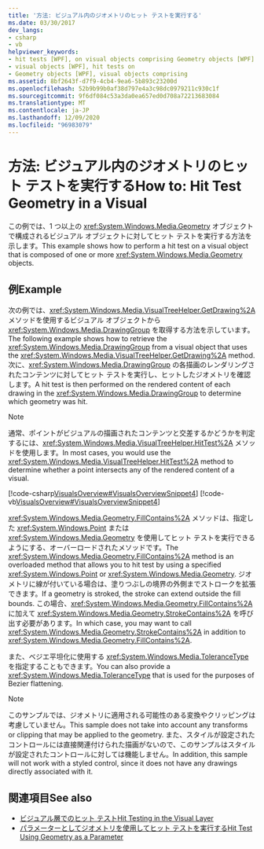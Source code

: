 ```yaml
---
title: '方法: ビジュアル内のジオメトリのヒット テストを実行する'
ms.date: 03/30/2017
dev_langs:
- csharp
- vb
helpviewer_keywords:
- hit tests [WPF], on visual objects comprising Geometry objects [WPF]
- visual objects [WPF], hit tests on
- Geometry objects [WPF], visual objects comprising
ms.assetid: 8bf2643f-d7f9-4cb4-9ea6-5b893c23200d
ms.openlocfilehash: 52b9b99b0af38d797e4a3c98dc0979211c930c1f
ms.sourcegitcommit: 9f6df084c53a3da0ea657ed0d708a72213683084
ms.translationtype: MT
ms.contentlocale: ja-JP
ms.lasthandoff: 12/09/2020
ms.locfileid: "96983079"
---
```

# <a name="how-to-hit-test-geometry-in-a-visual"></a><span data-ttu-id="b5b1c-102">方法: ビジュアル内のジオメトリのヒット テストを実行する</span><span class="sxs-lookup"><span data-stu-id="b5b1c-102">How to: Hit Test Geometry in a Visual</span></span>
<span data-ttu-id="b5b1c-103">この例では、1 つ以上の <xref:System.Windows.Media.Geometry> オブジェクトで構成されるビジュアル オブジェクトに対してヒット テストを実行する方法を示します。</span><span class="sxs-lookup"><span data-stu-id="b5b1c-103">This example shows how to perform a hit test on a visual object that is composed of one or more <xref:System.Windows.Media.Geometry> objects.</span></span>  
  
## <a name="example"></a><span data-ttu-id="b5b1c-104">例</span><span class="sxs-lookup"><span data-stu-id="b5b1c-104">Example</span></span>  
 <span data-ttu-id="b5b1c-105">次の例では、<xref:System.Windows.Media.VisualTreeHelper.GetDrawing%2A> メソッドを使用するビジュアル オブジェクトから <xref:System.Windows.Media.DrawingGroup> を取得する方法を示しています。</span><span class="sxs-lookup"><span data-stu-id="b5b1c-105">The following example shows how to retrieve the <xref:System.Windows.Media.DrawingGroup> from a visual object that uses the <xref:System.Windows.Media.VisualTreeHelper.GetDrawing%2A> method.</span></span> <span data-ttu-id="b5b1c-106">次に、<xref:System.Windows.Media.DrawingGroup> の各描画のレンダリングされたコンテンツに対してヒット テストを実行し、ヒットしたジオメトリを確認します。</span><span class="sxs-lookup"><span data-stu-id="b5b1c-106">A hit test is then performed on the rendered content of each drawing in the <xref:System.Windows.Media.DrawingGroup> to determine which geometry was hit.</span></span>  
  
> [!NOTE]
> <span data-ttu-id="b5b1c-107">通常、ポイントがビジュアルの描画されたコンテンツと交差するかどうかを判定するには、<xref:System.Windows.Media.VisualTreeHelper.HitTest%2A> メソッドを使用します。</span><span class="sxs-lookup"><span data-stu-id="b5b1c-107">In most cases, you would use the <xref:System.Windows.Media.VisualTreeHelper.HitTest%2A> method to determine whether a point intersects any of the rendered content of a visual.</span></span>  
  
 [!code-csharp[VisualsOverview#VisualsOverviewSnippet4](~/samples/snippets/csharp/VS_Snippets_Wpf/VisualsOverview/CSharp/Window1.xaml.cs#visualsoverviewsnippet4)]
 [!code-vb[VisualsOverview#VisualsOverviewSnippet4](~/samples/snippets/visualbasic/VS_Snippets_Wpf/VisualsOverview/visualbasic/window1.xaml.vb#visualsoverviewsnippet4)]  
  
 <span data-ttu-id="b5b1c-108"><xref:System.Windows.Media.Geometry.FillContains%2A> メソッドは、指定した <xref:System.Windows.Point> または <xref:System.Windows.Media.Geometry> を使用してヒット テストを実行できるようにする、オーバーロードされたメソッドです。</span><span class="sxs-lookup"><span data-stu-id="b5b1c-108">The <xref:System.Windows.Media.Geometry.FillContains%2A> method is an overloaded method that allows you to hit test by using a specified <xref:System.Windows.Point> or <xref:System.Windows.Media.Geometry>.</span></span> <span data-ttu-id="b5b1c-109">ジオメトリに線が付いている場合は、塗りつぶしの境界の外側までストロークを拡張できます。</span><span class="sxs-lookup"><span data-stu-id="b5b1c-109">If a geometry is stroked, the stroke can extend outside the fill bounds.</span></span> <span data-ttu-id="b5b1c-110">この場合、<xref:System.Windows.Media.Geometry.FillContains%2A> に加えて <xref:System.Windows.Media.Geometry.StrokeContains%2A> を呼び出す必要があります。</span><span class="sxs-lookup"><span data-stu-id="b5b1c-110">In which case, you may want to call <xref:System.Windows.Media.Geometry.StrokeContains%2A> in addition to <xref:System.Windows.Media.Geometry.FillContains%2A>.</span></span>  
  
 <span data-ttu-id="b5b1c-111">また、ベジエ平坦化に使用する <xref:System.Windows.Media.ToleranceType> を指定することもできます。</span><span class="sxs-lookup"><span data-stu-id="b5b1c-111">You can also provide a <xref:System.Windows.Media.ToleranceType> that is used for the purposes of Bezier flattening.</span></span>  
  
> [!NOTE]
> <span data-ttu-id="b5b1c-112">このサンプルでは、ジオメトリに適用される可能性のある変換やクリッピングは考慮していません。</span><span class="sxs-lookup"><span data-stu-id="b5b1c-112">This sample does not take into account any transforms or clipping that may be applied to the geometry.</span></span> <span data-ttu-id="b5b1c-113">また、スタイルが設定されたコントロールには直接関連付けられた描画がないので、このサンプルはスタイルが設定されたコントロールに対しては機能しません。</span><span class="sxs-lookup"><span data-stu-id="b5b1c-113">In addition, this sample will not work with a styled control, since it does not have any drawings directly associated with it.</span></span>  
  
## <a name="see-also"></a><span data-ttu-id="b5b1c-114">関連項目</span><span class="sxs-lookup"><span data-stu-id="b5b1c-114">See also</span></span>

- [<span data-ttu-id="b5b1c-115">ビジュアル層でのヒット テスト</span><span class="sxs-lookup"><span data-stu-id="b5b1c-115">Hit Testing in the Visual Layer</span></span>](hit-testing-in-the-visual-layer.md)
- [<span data-ttu-id="b5b1c-116">パラメーターとしてジオメトリを使用してヒット テストを実行する</span><span class="sxs-lookup"><span data-stu-id="b5b1c-116">Hit Test Using Geometry as a Parameter</span></span>](how-to-hit-test-using-geometry-as-a-parameter.md)
